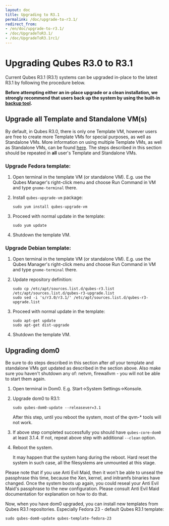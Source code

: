 ```yaml
---
layout: doc
title: Upgrading to R3.1
permalink: /doc/upgrade-to-r3.1/
redirect_from:
- /en/doc/upgrade-to-r3.1/
- /doc/UpgradeToR3.1/
- /doc/UpgradeToR3.1rc1/
---
```


Upgrading Qubes R3.0 to R3.1
======================================

Current Qubes R3.1 (R3.1) systems can be upgraded in-place to the latest R3.1
by following the procedure below.

**Before attempting either an in-place upgrade or a clean installation, we
strongly recommend that users back up the system by using the built-in [backup
tool](/doc/backup-restore/).**

Upgrade all Template and Standalone VM(s)
-----------------------------------------

By default, in Qubes R3.0, there is only one Template VM, however users are
free to create more Template VMs for special purposes, as well as Standalone
VMs. More information on using multiple Template VMs, as well as Standalone
VMs, can be found [here](/doc/software-update-vm/). The steps described in this
section should be repeated in **all** user's Template and Standalone VMs.

### Upgrade Fedora template:

1.  Open terminal in the template VM (or standalone VM). E.g. use the Qubes
Manager's right-click menu and choose Run Command in VM and type
`gnome-terminal` there.
2.  Install `qubes-upgrade-vm` package:

        sudo yum install qubes-upgrade-vm

3.  Proceed with normal update in the template:

        sudo yum update

4.  Shutdown the template VM.

### Upgrade Debian template:

1.  Open terminal in the template VM (or standalone VM). E.g. use the Qubes
Manager's right-click menu and choose Run Command in VM and type
`gnome-terminal` there.
2.  Update repository definition:

        sudo cp /etc/apt/sources.list.d/qubes-r3.list /etc/apt/sources.list.d/qubes-r3-upgrade.list
        sudo sed -i 's/r3.0/r3.1/' /etc/apt/sources.list.d/qubes-r3-upgrade.list

3.  Proceed with normal update in the template:

        sudo apt-get update
        sudo apt-get dist-upgrade

4.  Shutdown the template VM.

Upgrading dom0
--------------

Be sure to do steps described in this section after *all* your template and
standalone VMs got updated as described in the section above. Also make sure
you haven't shutdown any of: netvm, firewallvm - you will not be able to start
them again.

1.  Open terminal in Dom0. E.g. Start-\>System Settings-\>Konsole.
2.  Upgrade dom0 to R3.1:

        sudo qubes-dom0-update --releasever=3.1

    After this step, until you reboot the system, most of the qvm-* tools will not work.

3.  If above step completed successfully you should have `qubes-core-dom0` at
least 3.1.4. If not, repeat above step with additional `--clean` option.

4.  Reboot the system.
    
    It may happen that the system hang during the reboot. Hard reset the system
    in such case, all the filesystems are unmounted at this stage.

Please note that if you use Anti Evil Maid, then it won't be able to unseal the
passphrase this time, because the Xen, kernel, and initramfs binaries have
changed. Once the system boots up again, you could reseal your Anti Evil Maid's
passphrase to the new configuration. Please consult Anti Evil Maid
documentation for explanation on how to do that.

Now, when you have dom0 upgraded, you can install new templates from Qubes R3.1
repositories. Especially Fedora 23 - default Qubes R3.1 template:

    sudo qubes-dom0-update qubes-template-fedora-23

